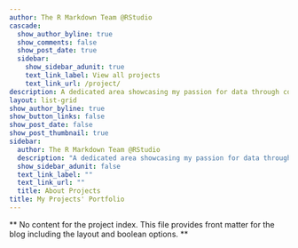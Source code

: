 ```yaml
---
author: The R Markdown Team @RStudio
cascade:
  show_author_byline: true
  show_comments: false
  show_post_date: true
  sidebar:
    show_sidebar_adunit: true
    text_link_label: View all projects
    text_link_url: /project/
description: A dedicated area showcasing my passion for data through compelling visualisations, maps and interactive dashboards.
layout: list-grid
show_author_byline: true
show_button_links: false
show_post_date: false
show_post_thumbnail: true
sidebar:
  author: The R Markdown Team @RStudio
  description: "A dedicated area showcasing my passion for data through compelling visualisations, maps and interactive dashboards.\n"
  show_sidebar_adunit: false
  text_link_label: ""
  text_link_url: ""
  title: About Projects
title: My Projects' Portfolio
---
```


** No content for the project index. This file provides front matter for the blog including the layout and boolean options. **
